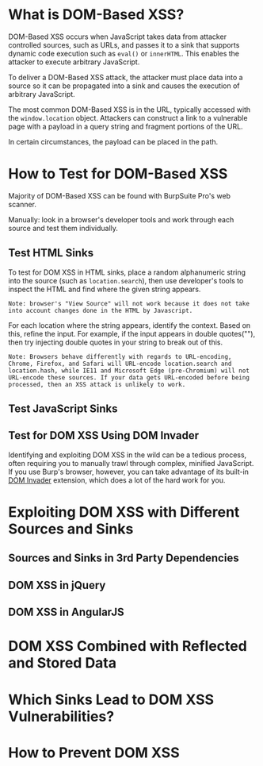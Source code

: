 # What is DOM-Based XSS?
DOM-Based XSS occurs when JavaScript takes data from attacker controlled sources, such as URLs, and passes it to a sink that supports dynamic code execution such as `eval()` or `innerHTML`. This enables the attacker to execute arbitrary JavaScript.

To deliver a DOM-Based XSS attack, the attacker must place data into a source so it can be propagated into a sink and causes the execution of arbitrary JavaScript.

The most common DOM-Based XSS is in the URL, typically accessed with the `window.location` object. Attackers can construct a link to a vulnerable page with a payload in a query string and fragment portions of the URL. 

In certain circumstances, the payload can be placed in the path. 
# How to Test for DOM-Based XSS
Majority of DOM-Based XSS can be found with BurpSuite Pro's web scanner.

Manually: look in a browser's developer tools and work through each source and test them individually.

## Test HTML Sinks
To test for DOM XSS in HTML sinks, place a random alphanumeric string into the source (such as `location.search`), then use developer's tools to inspect the HTML and find where the given string appears. 
```
Note: browser's "View Source" will not work because it does not take into account changes done in the HTML by Javascript.
```
For each location where the string appears, identify the context. Based on this, refine the input. For example, if the input appears in double quotes(""), then try injecting double quotes in your string to break out of this. 
```
Note: Browsers behave differently with regards to URL-encoding, Chrome, Firefox, and Safari will URL-encode location.search and location.hash, while IE11 and Microsoft Edge (pre-Chromium) will not URL-encode these sources. If your data gets URL-encoded before being processed, then an XSS attack is unlikely to work. 
```

## Test JavaScript Sinks


## Test for DOM XSS Using DOM Invader
Identifying and exploiting DOM XSS in the wild can be a tedious process, often requiring you to manually trawl through complex, minified JavaScript. If you use Burp's browser, however, you can take advantage of its built-in [DOM Invader](https://portswigger.net/burp/documentation/desktop/tools/dom-invader) extension, which does a lot of the hard work for you. 

# Exploiting DOM XSS with Different Sources and Sinks

## Sources and Sinks in 3rd Party Dependencies

## DOM XSS in jQuery

## DOM XSS in AngularJS

# DOM XSS Combined with Reflected and Stored Data

# Which Sinks Lead to DOM XSS Vulnerabilities?

# How to Prevent DOM XSS